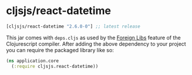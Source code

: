 # cljsjs/react-datetime

[](dependency)
```clojure
[cljsjs/react-datetime "2.6.0-0"] ;; latest release
```
[](/dependency)

This jar comes with `deps.cljs` as used by the [Foreign Libs][flibs] feature
of the Clojurescript compiler. After adding the above dependency to your project
you can require the packaged library like so:

```clojure
(ns application.core
  (:require cljsjs.react-datetime))
```

[flibs]: https://github.com/clojure/clojurescript/wiki/Packaging-Foreign-Dependencies
